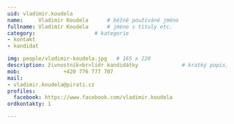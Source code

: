 ```yaml
---
uid: vladimir.koudela
name:     Vladimír Koudela  	# běžně používáné jméno
fullname: Vladimír Koudela  	# jméno s tituly etc.
category:                   # kategorie
- kontakt
- kandidat

img: people/vladimir-koudela.jpg   # 165 x 220
description: živnostník<br>lídr kandidátky          	# kratký popis, max 160 znaků
mob:			  +420 776 777 707
mail:
- vladimir.koudela@pirati.cz
profiles:
  facebook: https://www.facebook.com/vladimir.koudela
ordkontakty: 1

---
```

